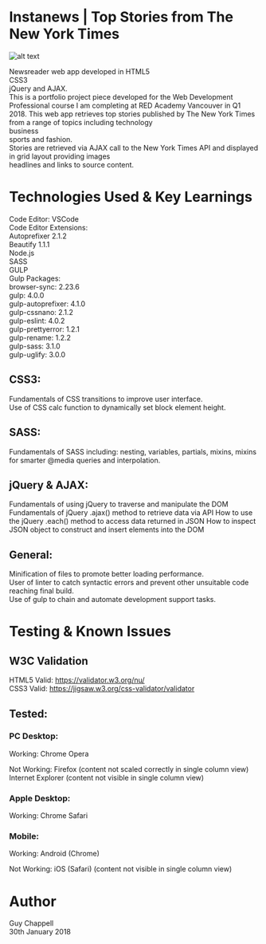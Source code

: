 # Instanews | Top Stories from The New York Times

![alt text](https://raw.gpchappell.com/gpchappell/Instanews_project/Instanews.PNG)

Newsreader web app developed in HTML5<br> CSS3<br> jQuery and AJAX.<br>
This is a portfolio project piece developed for the Web Development Professional course I am completing at RED Academy Vancouver in Q1 2018. This web app retrieves top stories published by The New York Times from a range of topics including technology<br> business<br> sports and fashion.<br>
Stories are retrieved via AJAX call to the New York Times API and displayed in grid layout providing images<br> headlines and links to source content.

# Technologies Used & Key Learnings

Code Editor: VSCode<br>
Code Editor Extensions:<br>
  Autoprefixer 2.1.2<br>
  Beautify 1.1.1<br>
Node.js<br>
SASS<br>
GULP<br>
  Gulp Packages:<br>
    browser-sync: 2.23.6<br>
    gulp: 4.0.0<br>
    gulp-autoprefixer: 4.1.0<br>
    gulp-cssnano: 2.1.2<br>
    gulp-eslint: 4.0.2<br>
    gulp-prettyerror: 1.2.1<br>
    gulp-rename: 1.2.2<br>
    gulp-sass: 3.1.0<br>
    gulp-uglify: 3.0.0<br>

## CSS3:
  Fundamentals of CSS transitions to improve user interface.<br>
  Use of CSS calc function to dynamically set block element height.<br>

## SASS:
  Fundamentals of SASS including: nesting, variables, partials, mixins, mixins for smarter @media queries and interpolation.<br>

## jQuery & AJAX:
  Fundamentals of using jQuery to traverse and manipulate the DOM
  Fundamentals of jQuery .ajax() method to retrieve data via API
  How to use the jQuery .each() method to access data returned in JSON
  How to inspect JSON object to construct and insert elements into the DOM

## General:
  Minification of files to promote better loading performance.<br>
  User of linter to catch syntactic errors and prevent other unsuitable code reaching final build.<br>
  Use of gulp to chain and automate development support tasks.<br>

# Testing & Known Issues

## W3C Validation
HTML5 Valid: https://validator.w3.org/nu/<br>
CSS3 Valid: https://jigsaw.w3.org/css-validator/validator<br>

## Tested:

### PC Desktop:
Working:
    Chrome
    Opera

Not Working:
    Firefox (content not scaled correctly in single column view)
    Internet Explorer (content not visible in single column view)

### Apple Desktop:
Working:
  Chrome
  Safari
    

### Mobile:
Working:
    Android (Chrome)

Not Working:
    iOS (Safari) (content not visible in single column view)

# Author

Guy Chappell<br>
30th January 2018<br>
